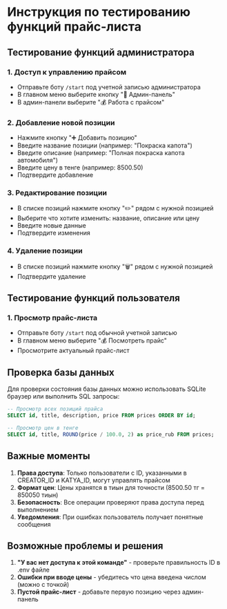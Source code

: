 # Инструкция по тестированию функций прайс-листа

## Тестирование функций администратора

### 1. Доступ к управлению прайсом
- Отправьте боту `/start` под учетной записью администратора
- В главном меню выберите кнопку "🔧 Админ-панель"
- В админ-панели выберите "💰 Работа с прайсом"

### 2. Добавление новой позиции
- Нажмите кнопку "➕ Добавить позицию"
- Введите название позиции (например: "Покраска капота")
- Введите описание (например: "Полная покраска капота автомобиля")
- Введите цену в тенге (например: 8500.50)
- Подтвердите добавление

### 3. Редактирование позиции
- В списке позиций нажмите кнопку "✏️" рядом с нужной позицией
- Выберите что хотите изменить: название, описание или цену
- Введите новые данные
- Подтвердите изменения

### 4. Удаление позиции
- В списке позиций нажмите кнопку "🗑️" рядом с нужной позицией
- Подтвердите удаление

## Тестирование функций пользователя

### 1. Просмотр прайс-листа
- Отправьте боту `/start` под обычной учетной записью
- В главном меню выберите "💰 Посмотреть прайс"
- Просмотрите актуальный прайс-лист

## Проверка базы данных

Для проверки состояния базы данных можно использовать SQLite браузер или выполнить SQL запросы:

```sql
-- Просмотр всех позиций прайса
SELECT id, title, description, price FROM prices ORDER BY id;

-- Просмотр цен в тенге
SELECT id, title, ROUND(price / 100.0, 2) as price_rub FROM prices;
```

## Важные моменты

1. **Права доступа**: Только пользователи с ID, указанными в CREATOR_ID и KATYA_ID, могут управлять прайсом
2. **Формат цен**: Цены хранятся в тиын для точности (8500.50 тг = 850050 тиын)
3. **Безопасность**: Все операции проверяют права доступа перед выполнением
4. **Уведомления**: При ошибках пользователь получает понятные сообщения

## Возможные проблемы и решения

1. **"У вас нет доступа к этой команде"** - проверьте правильность ID в .env файле
2. **Ошибки при вводе цены** - убедитесь что цена введена числом (можно с точкой)
3. **Пустой прайс-лист** - добавьте первую позицию через админ-панель
